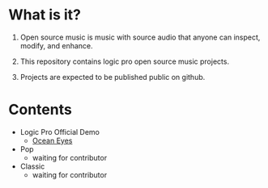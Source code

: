 # What is it?

1. Open source music is music with source audio that anyone can inspect, modify, and enhance.

2. This repository contains logic pro open source music projects.

3. Projects are expected to be published public on github.

# Contents

* Logic Pro Official Demo
  * [Ocean Eyes](https://github.com/inseminate/logic-pro-official-demo)
* Pop
  * waiting for contributor
* Classic
  * waiting for contributor

